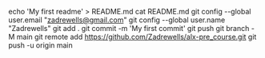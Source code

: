  echo 'My first readme' > README.md
 cat README.md 
 git config --global user.email "zadrewells@gmail.com"
 git config --global user.name "Zadrewells"
 git add .
  git commit -m 'My first commit'
  git push
  git branch -M main
  git remote add https://github.com/Zadrewells/alx-pre_course.git
  git push -u origin main
